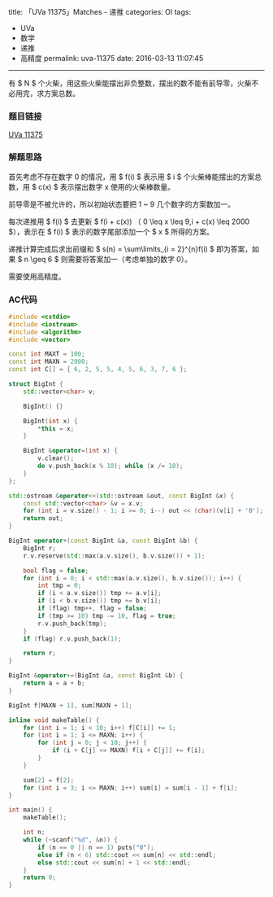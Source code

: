 title: 「UVa 11375」Matches - 递推
categories: OI
tags: 
  - UVa
  - 数学
  - 递推
  - 高精度
permalink: uva-11375
date: 2016-03-13 11:07:45
---

有 $ N $ 个火柴，用这些火柴能摆出非负整数，摆出的数不能有前导零，火柴不必用完，求方案总数。

<!-- more -->

### 题目链接
[UVa 11375](https://uva.onlinejudge.org/index.php?option=com_onlinejudge&Itemid=8&page=show_problem&problem=2370)

### 解题思路
首先考虑不存在数字 0 的情况，用 $ f(i) $ 表示用 $ i $ 个火柴棒能摆出的方案总数，用 $ c(x) $ 表示摆出数字 x 使用的火柴棒数量。

前导零是不被允许的，所以初始状态要把 1 ~ 9 几个数字的方案数加一。

每次递推用 $ f(i) $ 去更新 $ f(i + c(x)) $（$ 0 \leq x \leq 9,i + c(x) \leq 2000 $），表示在 $ f(i) $ 表示的数字尾部添加一个 $ x $ 所得的方案。

递推计算完成后求出前缀和 $ s(n) = \sum\limits_{i = 2}^{n}f(i) $ 即为答案，如果 $ n \geq 6 $ 则需要将答案加一（考虑单独的数字 0）。

需要使用高精度。

### AC代码
```cpp
#include <cstdio>
#include <iostream>
#include <algorithm>
#include <vector>

const int MAXT = 100;
const int MAXN = 2000;
const int C[] = { 6, 2, 5, 5, 4, 5, 6, 3, 7, 6 };

struct BigInt {
	std::vector<char> v;

	BigInt() {}

	BigInt(int x) {
		*this = x;
	}

	BigInt &operator=(int x) {
		v.clear();
		do v.push_back(x % 10); while (x /= 10);
	}
};

std::ostream &operator<<(std::ostream &out, const BigInt &x) {
	const std::vector<char> &v = x.v;
	for (int i = v.size() - 1; i >= 0; i--) out << (char)(v[i] + '0');
	return out;
}

BigInt operator+(const BigInt &a, const BigInt &b) {
	BigInt r;
	r.v.reserve(std::max(a.v.size(), b.v.size()) + 1);

	bool flag = false;
	for (int i = 0; i < std::max(a.v.size(), b.v.size()); i++) {
		int tmp = 0;
		if (i < a.v.size()) tmp += a.v[i];
		if (i < b.v.size()) tmp += b.v[i];
		if (flag) tmp++, flag = false;
		if (tmp >= 10) tmp -= 10, flag = true;
		r.v.push_back(tmp);
	}
	if (flag) r.v.push_back(1);

	return r;
}

BigInt &operator+=(BigInt &a, const BigInt &b) {
	return a = a + b;
}

BigInt f[MAXN + 1], sum[MAXN + 1];

inline void makeTable() {
	for (int i = 1; i < 10; i++) f[C[i]] += 1;
	for (int i = 1; i <= MAXN; i++) {
		for (int j = 0; j < 10; j++) {
			if (i + C[j] <= MAXN) f[i + C[j]] += f[i];
		}
	}

	sum[2] = f[2];
	for (int i = 3; i <= MAXN; i++) sum[i] = sum[i - 1] + f[i];
}

int main() {
	makeTable();

	int n;
	while (~scanf("%d", &n)) {
		if (n == 0 || n == 1) puts("0");
		else if (n < 6) std::cout << sum[n] << std::endl;
		else std::cout << sum[n] + 1 << std::endl;
	}
	return 0;
}
```

